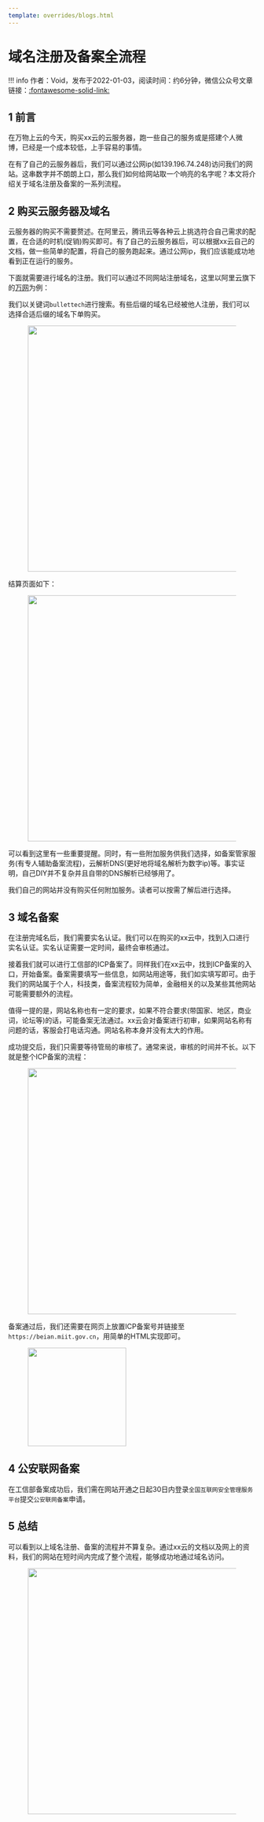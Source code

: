 ```yaml
---
template: overrides/blogs.html
---
```


# 域名注册及备案全流程

!!! info
    作者：Void，发布于2022-01-03，阅读时间：约6分钟，微信公众号文章链接：[:fontawesome-solid-link:](https://mp.weixin.qq.com/s/NHgnYaelpcDKYWnAqL6vSw)

## 1 前言

在万物上云的今天，购买xx云的云服务器，跑一些自己的服务或是搭建个人微博，已经是一个成本较低，上手容易的事情。 

在有了自己的云服务器后，我们可以通过公网ip(如139.196.74.248)访问我们的网站。这串数字并不朗朗上口，那么我们如何给网站取一个响亮的名字呢？本文将介绍关于域名注册及备案的一系列流程。

## 2 购买云服务器及域名

云服务器的购买不需要赘述。在阿里云，腾讯云等各种云上挑选符合自己需求的配置，在合适的时机(促销)购买即可。有了自己的云服务器后，可以根据xx云自己的文档，做一些简单的配置，将自己的服务跑起来。通过公网ip，我们应该能成功地看到正在运行的服务。  

下面就需要进行域名的注册。我们可以通过不同网站注册域名，这里以阿里云旗下的[万网](https://wanwang.aliyun.com/domain/ '万网')为例：

我们以关键词`bullettech`进行搜索。有些后缀的域名已经被他人注册，我们可以选择合适后缀的域名下单购买。

<figure>
  <img src="https://cdn.jsdelivr.net/gh/BulletTech2021/Pics/img/y1.png" width="500"/>
</figure>

结算页面如下：

<figure>
  <img src="https://cdn.jsdelivr.net/gh/BulletTech2021/Pics/img/y2.png" width="500"/>
</figure>

可以看到这里有一些重要提醒。同时，有一些附加服务供我们选择，如备案管家服务(有专人辅助备案流程)，云解析DNS(更好地将域名解析为数字ip)等。事实证明，自己DIY并不复杂并且自带的DNS解析已经够用了。  

我们自己的网站并没有购买任何附加服务。读者可以按需了解后进行选择。

## 3 域名备案

在注册完域名后，我们需要实名认证。我们可以在购买的xx云中，找到入口进行实名认证。实名认证需要一定时间，最终会审核通过。  

接着我们就可以进行工信部的ICP备案了。同样我们在xx云中，找到ICP备案的入口，开始备案。备案需要填写一些信息，如网站用途等，我们如实填写即可。由于我们的网站属于个人，科技类，备案流程较为简单，金融相关的以及某些其他网站可能需要额外的流程。  

值得一提的是，网站名称也有一定的要求，如果不符合要求(带国家、地区，商业词，论坛等)的话，可能备案无法通过。xx云会对备案进行初审，如果网站名称有问题的话，客服会打电话沟通。网站名称本身并没有太大的作用。  

成功提交后，我们只需要等待管局的审核了。通常来说，审核的时间并不长。以下就是整个ICP备案的流程：

<figure>
  <img src="https://cdn.jsdelivr.net/gh/BulletTech2021/Pics/img/y3.png" width="500"/>
</figure>

备案通过后，我们还需要在网页上放置ICP备案号并链接至`https://beian.miit.gov.cn`，用简单的HTML实现即可。

<figure>
  <img src="https://cdn.jsdelivr.net/gh/BulletTech2021/Pics/img/y4.png" width="200"/>
</figure>

## 4 公安联网备案

在工信部备案成功后，我们需在网站开通之日起30日内登录`全国互联网安全管理服务平台`提交`公安联网备案`申请。

## 5 总结

可以看到以上域名注册、备案的流程并不算复杂。通过xx云的文档以及网上的资料，我们的网站在短时间内完成了整个流程，能够成功地通过域名访问。

<figure>
  <img src="https://cdn.jsdelivr.net/gh/BulletTech2021/Pics/2021-6-14/1623639526512-1080P%20(Full%20HD)%20-%20Tail%20Pic.png" width="500" />
</figure>
